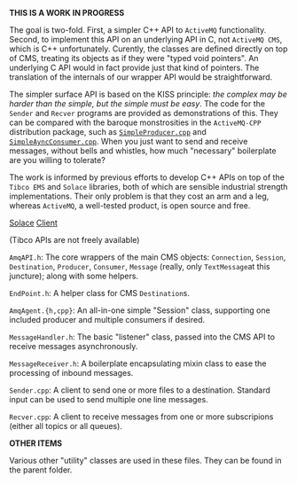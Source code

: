 
**THIS IS A WORK IN PROGRESS**

The goal is two-fold. First, a simpler C++ API to `ActiveMQ` functionality. Second, to implement this API on an underlying API in C, not `ActiveMQ CMS`, which is C++ unfortunately. Curently, the classes are defined directly on top of CMS, treating its objects as if they were "typed void pointers". An underlying C API would in fact provide just that kind of pointers. The translation of the internals of our wrapper API would be straightforward.

The simpler surface API is based on the KISS principle: _the complex may be harder than the simple, but the simple must be easy_. The code for the `Sender` and `Recver` programs are provided as demonstrations of this. They can be compared with the baroque monstrosities in the `ActiveMQ-CPP` distribution package, such as [`SimpleProducer.cpp`](https://github.com/apache/activemq-cpp/blob/master/activemq-cpp/src/examples/producers/SimpleProducer.cpp) and [`SimpleAyncConsumer.cpp`](https://github.com/apache/activemq-cpp/blob/master/activemq-cpp/src/examples/consumers/SimpleAsyncConsumer.cpp). When you just want to send and receive messages, without bells and whistles, how much "necessary" boilerplate are you willing to tolerate?

The work is informed by previous efforts to develop C++ APIs on top of the `Tibco EMS` and `Solace` libraries, both of which are sensible industrial strength implementations. Their only problem is that they cost an arm and a leg, whereas `ActiveMQ`, a well-tested product, is open source and free.

[Solace](https://github.com/SolaceSamples/solace-samples-c)
[Client](https://github.com/SolaceSamples/solace-samples-c/tree/master/inc/solclient)

(Tibco APIs are not freely available)

`AmqAPI.h`: The core wrappers of the main CMS objects: `Connection`, `Session`, `Destination`, `Producer`, `Consumer`, `Message` (really, only `TextMessage`at this juncture); along with some helpers.

`EndPoint.h`: A helper class for CMS `Destination`s.

`AmqAgent.{h,cpp}`:  An all-in-one simple "Session" class, supporting one included producer and multiple consumers if desired.

`MessageHandler.h`: The basic "listener" class, passed into the CMS API to receive messages asynchronously.

`MessageReceiver.h`: A boilerplate encapsulating mixin class to ease the processing of inbound messages.

`Sender.cpp`: A client to send one or more files to a destination. Standard input can be used to send multiple one line messages.

`Recver.cpp`: A client to receive messages from one or more subscripions (either all topics or all queues).
 

**OTHER ITEMS**

Various other "utility" classes are used in these files. They can be found in the parent folder. 



 

 
 